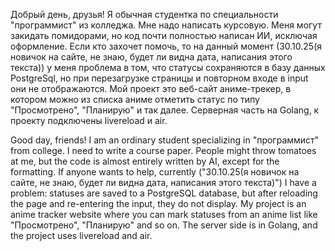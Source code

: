 Добрый день, друзья! Я обычная студентка по специальности "программист" из колледжа. Мне надо написать курсовую. Меня могут закидать помидорами, но код почти полностью написан ИИ, исключая оформление. Если кто захочет помочь, то на данный момент (30.10.25(я новичок на сайте, не знаю, будет ли видна дата, написания этого текста)) у меня проблема в том, что статусы сохраняются в базу данных PostgreSql, но при перезагрузке страницы и повторном входе в input они не отображаются.
Мой проект это веб-сайт аниме-трекер, в котором можно из списка аниме отметить статус по типу "Просмотрено", "Планирую" и так далее. Серверная часть на Golang, к проекту подключены livereload и air.

Good day, friends! I am an ordinary student specializing in "программист"﻿ from college. I need to write a course paper. People might throw tomatoes at me, but the code is almost entirely written by AI, except for the formatting. If anyone wants to help, currently ("30.10.25(я новичок на сайте, не знаю, будет ли видна дата, написания этого текста)"﻿) I have a problem: statuses are saved to a PostgreSQL database, but after reloading the page and re-entering the input, they do not display. My project is an anime tracker website where you can mark statuses from an anime list like "Просмотрено", "Планирую"﻿ and so on. The server side is in Golang, and the project uses livereload and air.
